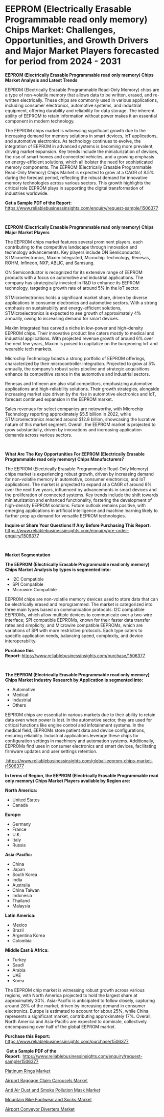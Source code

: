 <p><h1>EEPROM (Electrically Erasable Programmable read only memory) Chips Market: Challenges, Opportunities, and Growth Drivers and Major Market Players forecasted for period from 2024 - 2031</h1></p><p><strong>EEPROM (Electrically Erasable Programmable read only memory) Chips Market Analysis and Latest Trends</strong></p>
<p><p>EEPROM (Electrically Erasable Programmable Read-Only Memory) chips are a type of non-volatile memory that allows data to be written, erased, and re-written electrically. These chips are commonly used in various applications, including consumer electronics, automotive systems, and industrial equipment, offering durability and reliability for data storage. The inherent ability of EEPROM to retain information without power makes it an essential component in modern technology.</p><p>The EEPROM chips market is witnessing significant growth due to the increasing demand for memory solutions in smart devices, IoT applications, and automotive electronics. As technology continues to evolve, the integration of EEPROM in advanced systems is becoming more prevalent, driving market expansion. Key trends include the miniaturization of devices, the rise of smart homes and connected vehicles, and a growing emphasis on energy-efficient solutions, which all bolster the need for sophisticated memory components. The EEPROM (Electrically Erasable Programmable Read-Only Memory) Chips Market is expected to grow at a CAGR of 8.5% during the forecast period, reflecting the robust demand for innovative memory technologies across various sectors. This growth highlights the critical role EEPROM plays in supporting the digital transformation of industries worldwide.</p></p>
<p><strong>Get a Sample PDF of the Report:&nbsp;</strong> <a href="https://www.reliablebusinessinsights.com/enquiry/request-sample/1506377">https://www.reliablebusinessinsights.com/enquiry/request-sample/1506377</a></p>
<p>&nbsp;</p>
<p><strong>EEPROM (Electrically Erasable Programmable read only memory) Chips Major Market Players</strong></p>
<p><p>The EEPROM chips market features several prominent players, each contributing to the competitive landscape through innovation and technology advancements. Key players include ON Semiconductor, STMicroelectronics, Maxim Integrated, Microchip Technology, Renesas, ROHM, Infineon, NXP, ABLIC, and Samsung.</p><p>ON Semiconductor is recognized for its extensive range of EEPROM products with a focus on automotive and industrial applications. The company has strategically invested in R&D to enhance its EEPROM technology, targeting a growth rate of around 5% in the IoT sector. </p><p>STMicroelectronics holds a significant market share, driven by diverse applications in consumer electronics and automotive sectors. With a strong emphasis on sustainability and energy-efficient solutions, STMicroelectronics is expected to see growth of approximately 4% annually, owing to increasing demand for smart devices.</p><p>Maxim Integrated has carved a niche in low-power and high-density EEPROM chips. Their innovative product line caters mostly to medical and industrial applications. With projected revenue growth of around 6% over the next few years, Maxim is poised to capitalize on the burgeoning IoT and wearable tech markets.</p><p>Microchip Technology boasts a strong portfolio of EEPROM offerings, characterized by their microcontroller integration. Projected to grow at 5% annually, the company’s robust sales pipeline and strategic acquisitions enhance its competitive stance in the automotive and industrial sectors.</p><p>Renesas and Infineon are also vital competitors, emphasizing automotive applications and high-reliability solutions. Their growth strategies, alongside increasing market size driven by the rise in automotive electronics and IoT, forecast continued expansion in the EEPROM market.</p><p>Sales revenues for select companies are noteworthy, with Microchip Technology reporting approximately $5.5 billion in 2022, while STMicroelectronics reached around $12.8 billion, showcasing the lucrative nature of this market segment. Overall, the EEPROM market is projected to grow substantially, driven by innovations and increasing application demands across various sectors.</p></p>
<p>&nbsp;</p>
<p><strong>What Are The Key Opportunities For EEPROM (Electrically Erasable Programmable read only memory) Chips Manufacturers?</strong></p>
<p><p>The EEPROM (Electrically Erasable Programmable Read-Only Memory) chips market is experiencing robust growth, driven by increasing demand for non-volatile memory in automotive, consumer electronics, and IoT applications. The market is projected to expand at a CAGR of around 6% over the next five years, influenced by advancements in smart devices and the proliferation of connected systems. Key trends include the shift towards miniaturization and enhanced functionality, fostering the development of high-density EEPROM solutions. Future outlook remains positive, with emerging applications in artificial intelligence and machine learning likely to further prop up demand for versatile EEPROM technologies.</p></p>
<p><strong>Inquire or Share Your Questions If Any Before Purchasing This Report:</strong> <a href="https://www.reliablebusinessinsights.com/enquiry/pre-order-enquiry/1506377">https://www.reliablebusinessinsights.com/enquiry/pre-order-enquiry/1506377</a></p>
<p>&nbsp;</p>
<p><strong>Market Segmentation</strong></p>
<p><strong>The EEPROM (Electrically Erasable Programmable read only memory) Chips Market Analysis by types is segmented into:</strong></p>
<p><ul><li>I2C Compatible</li><li>SPI Compatible</li><li>Microwire Compatible</li></ul></p>
<p><p>EEPROM chips are non-volatile memory devices used to store data that can be electrically erased and reprogrammed. The market is categorized into three main types based on communication protocols: I2C compatible EEPROMs, which allow multiple devices to communicate over a two-wire interface; SPI compatible EEPROMs, known for their faster data transfer rates and simplicity; and Microwire compatible EEPROMs, which are variations of SPI with more restrictive protocols. Each type caters to specific application needs, balancing speed, complexity, and device interoperability.</p></p>
<p><strong>Purchase this Report:&nbsp;</strong><a href="https://www.reliablebusinessinsights.com/purchase/1506377">https://www.reliablebusinessinsights.com/purchase/1506377</a></p>
<p>&nbsp;</p>
<p><strong>The EEPROM (Electrically Erasable Programmable read only memory) Chips Market Industry Research by Application is segmented into:</strong></p>
<p><ul><li>Automotive</li><li>Medical</li><li>Industrial</li><li>Others</li></ul></p>
<p><p>EEPROM chips are essential in various markets due to their ability to retain data even when power is lost. In the automotive sector, they are used for critical functions like engine control and infotainment systems. In the medical field, EEPROMs store patient data and device configurations, ensuring reliability. Industrial applications leverage these chips for configuration settings in machinery and automation systems. Additionally, EEPROMs find uses in consumer electronics and smart devices, facilitating firmware updates and user settings retention.</p></p>
<p><a href="https://www.reliablebusinessinsights.com/global-eeprom-chips-market-r1506377">&nbsp;https://www.reliablebusinessinsights.com/global-eeprom-chips-market-r1506377</a></p>
<p><strong>In terms of Region, the EEPROM (Electrically Erasable Programmable read only memory) Chips Market Players available by Region are:</strong></p>
<p>
    <p> <strong> North America: </strong>
        <ul>
            <li>United States</li>
            <li>Canada</li>
        </ul>
        </p> 
    <p> <strong> Europe: </strong>
        <ul>
            <li>Germany</li>
            <li>France</li>
            <li>U.K.</li>
            <li>Italy</li>
            <li>Russia</li>
        </ul>
        </p> 
    <p> <strong> Asia-Pacific: </strong>
        <ul>
            <li>China</li>
            <li>Japan</li>
            <li>South Korea</li>
            <li>India</li>
            <li>Australia</li>
            <li>China Taiwan</li>
            <li>Indonesia</li>
            <li>Thailand</li>
            <li>Malaysia</li>
        </ul>
        </p> 
    <p> <strong> Latin America: </strong>
        <ul>
            <li>Mexico</li>
            <li>Brazil</li>
            <li>Argentina Korea</li>
            <li>Colombia</li>
        </ul>
        </p> 
    <p> <strong> Middle East & Africa: </strong>
        <ul>
            <li>Turkey</li>
            <li>Saudi</li>
            <li>Arabia</li>
            <li>UAE</li>
            <li>Korea</li>
        </ul>
    </p>
    </p>
<p><p>The EEPROM chip market is witnessing robust growth across various regions, with North America projected to hold the largest share at approximately 30%. Asia-Pacific is anticipated to follow closely, capturing around 28% of the market, driven by increasing demand in consumer electronics. Europe is estimated to account for about 25%, while China represents a significant market, contributing approximately 17%. Overall, North America and Asia-Pacific are expected to dominate, collectively encompassing over half of the global EEPROM market.</p></p>
<p><strong>Purchase this Report: </strong><a href="https://www.reliablebusinessinsights.com/purchase/1506377">https://www.reliablebusinessinsights.com/purchase/1506377</a></p>
<p>&nbsp;<strong>Get a Sample PDF of the Report:&nbsp;&nbsp;</strong><a href="https://www.reliablebusinessinsights.com/enquiry/request-sample/1506377">https://www.reliablebusinessinsights.com/enquiry/request-sample/1506377</a></p>
<p><strong></strong></p>
<p><p><a href="https://issuu.com/reportprime-2/docs/platinum-rings-market-size-2030.ppt_4536b6068c663d">Platinum Rings Market</a></p><p><a href="https://github.com/LacThu1/Market-Research-Report-List-1/blob/main/airport-baggage-claim-carousels-market.md">Airport Baggage Claim Carousels Market</a></p><p><a href="https://medium.com/@nettieboyle25/strategic-market-insights-into-the-global-anti-air-dust-and-smoke-pollution-mask-market-2024-2031-4a4bf9b0f103">Anti Air Dust and Smoke Pollution Mask Market</a></p><p><a href="https://www.linkedin.com/pulse/mountain-bike-footwear-socks-market-outlook-share-analysis-amktc?trackingId=evmq20CCQt6cbRBFpjCP%2FQ%3D%3D">Mountain Bike Footwear and Socks Market</a></p><p><a href="https://github.com/DianaWilson796/Market-Research-Report-List-1/blob/main/airport-conveyor-diverters-market.md">Airport Conveyor Diverters Market</a></p></p>